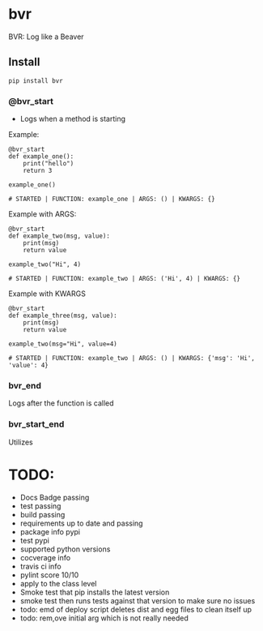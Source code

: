 # bvr
BVR: Log like a Beaver

## Install
```
pip install bvr
```

### @bvr_start
- Logs when a method is starting

Example:
```
@bvr_start
def example_one():
    print("hello")
    return 3

example_one()

# STARTED | FUNCTION: example_one | ARGS: () | KWARGS: {} 
```

Example with ARGS:
```
@bvr_start
def example_two(msg, value):
    print(msg)
    return value

example_two("Hi", 4)

# STARTED | FUNCTION: example_two | ARGS: ('Hi', 4) | KWARGS: {}
```

Example with KWARGS
```
@bvr_start
def example_three(msg, value):
    print(msg)
    return value

example_two(msg="Hi", value=4)

# STARTED | FUNCTION: example_two | ARGS: () | KWARGS: {'msg': 'Hi', 'value': 4} 
```

### bvr_end
Logs after the function is called

### bvr_start_end
Utilizes 


# TODO:
- Docs Badge passing
- test passing
- build passing
- requirements up to date and passing
- package info pypi
- test pypi
- supported python versions
- cocverage info
- travis ci info
- pylint score 10/10
- apply to the class level
- Smoke test that pip installs the latest version
- smoke test then runs tests against that version to make sure no issues
- todo: emd of deploy script deletes dist and egg files to clean itself up
- todo: rem,ove initial arg which is not really needed